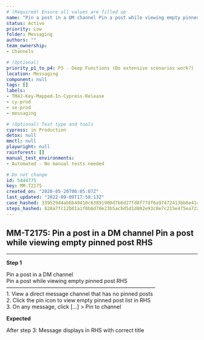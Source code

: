 ```yaml
---
# (Required) Ensure all values are filled up
name: "Pin a post in a DM channel Pin a post while viewing empty pinned post RHS"
status: Active
priority: Low
folder: Messaging
authors: ""
team_ownership: 
- Channels

# (Optional)
priority_p1_to_p4: P3 - Deep Functions (Do extensive scenarios work?)
location: Messaging
component: null
tags: []
labels: 
- TM4J-Key-Mapped-In-Cypress-Release
- cy-prod
- se-prod
- messaging

# (Optional) Test type and tools
cypress: in Production
detox: null
mmctl: null
playwright: null
rainforest: []
manual_test_environments: 
- Automated - No manual tests needed

# Do not change
id: 5444775
key: MM-T2175
created_on: "2020-05-20T06:05:07Z"
last_updated: "2022-09-09T17:58:13Z"
case_hashed: 339529d4ab6b49410c63891900d7b6d27fd8f77df6a97472413bb6e414e02041ac520a55f874145802dc61952def36dc
steps_hashed: 828a7fc12b01a1f0b6d70e23b5acbd5d1d802e93c0e7c215e475ea7228637c06d439a04e8cb55541953fe4f2d224eab9
---
```


<!-- (Auto-generated) Based on frontmatter's "key" and "name" -->

## MM-T2175: Pin a post in a DM channel Pin a post while viewing empty pinned post RHS

---

**Step 1**

Pin a post in a DM channel\
Pin a post while viewing empty pinned post RHS\
————————————————————————————\
1\. View a direct message channel that has no pinned posts\
2\. Click the pin icon to view empty pinned post list in RHS\
3\. On any message, click \[...] > Pin to channel

**Expected**

After step 3: Message displays in RHS with correct title
